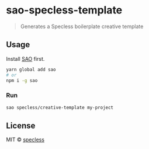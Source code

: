 # sao-specless-template

> Generates a Specless boilerplate creative template

## Usage

Install [SAO](https://github.com/saojs/sao) first.

```bash
yarn global add sao
# or
npm i -g sao
```

### Run

```bash
sao specless/creative-template my-project
```

## License

MIT &copy; [specless](github.com/specless)
